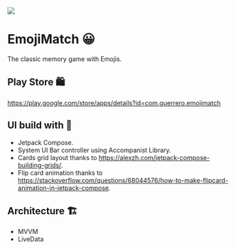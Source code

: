 
![](https://github.com/ferazog/emojimatch/blob/master/readme_cover.jpeg?raw=true)

# EmojiMatch 😀
The classic memory game with Emojis.

## Play Store 🛍
https://play.google.com/store/apps/details?id=com.guerrero.emojimatch

## UI build with 🎨
- Jetpack Compose.
- System UI Bar controller using Accompanist Library.
- Cards grid layout thanks to https://alexzh.com/jetpack-compose-building-grids/.
- Flip card animation thanks to https://stackoverflow.com/questions/68044576/how-to-make-flipcard-animation-in-jetpack-compose.

## Architecture 🏗
- MVVM
- LiveData
